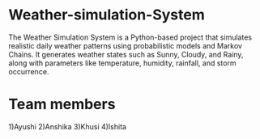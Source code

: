 # Weather-simulation-System
The Weather Simulation System is a Python-based project that simulates realistic daily weather patterns using probabilistic models and Markov Chains. It generates weather states such as Sunny, Cloudy, and Rainy, along with parameters like temperature, humidity, rainfall, and storm occurrence.
# Team members 
1)Ayushi
2)Anshika
3)Khusi
4)Ishita
